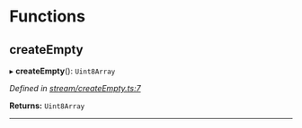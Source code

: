 

# Functions

<a id="createempty"></a>

##  createEmpty

▸ **createEmpty**(): `Uint8Array`

*Defined in [stream/createEmpty.ts:7](https://github.com/polkadot-js/common/blob/50721f2/packages/trie-codec/src/stream/createEmpty.ts#L7)*

**Returns:** `Uint8Array`

___

